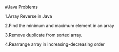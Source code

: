 #Java Problems

1.Array Reverse in Java

2.Find the minimum and maximum element in an array

3.Remove duplicate from sorted array.

4.Rearrange array in increasing-decreasing order
